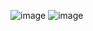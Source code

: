 ![image](https://github.com/rk042/ShooterKing2D/assets/55497156/795beb5e-fdd0-4b85-bb02-96a05a75a471)
![image](https://github.com/rk042/ShooterKing2D/assets/55497156/9f50dcad-0ce8-46fb-b5f6-6a93f289fa75)
